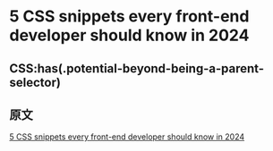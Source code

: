 # 5 CSS snippets every front-end developer should know in 2024

## CSS:has(.potential-beyond-being-a-parent-selector)

## 原文

[5 CSS snippets every front-end developer should know in 2024](https://web.dev/articles/5-css-snippets-every-front-end-developer-should-know-in-2024)